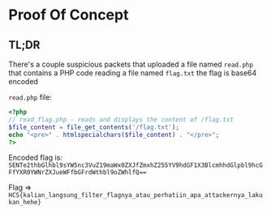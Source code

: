 # Proof Of Concept

## TL;DR

There's a couple suspicious packets that uploaded a file named `read.php` that contains a PHP code reading a file named `flag.txt`
the flag is base64 encoded

`read.php` file:

```php
<?php
// read_flag.php - reads and displays the content of /flag.txt
$file_content = file_get_contents('/flag.txt');
echo "<pre>" . htmlspecialchars($file_content) . "</pre>";
?>
```

Encoded flag is:
`SENTe2thbGlhbl9sYW5nc3VuZ19maWx0ZXJfZmxhZ255YV9hdGF1X3BlcmhhdGlpbl9hcGFfYXR0YWNrZXJueWFfbGFrdWthbl9oZWhlfQ==`

Flag => `HCS{kalian_langsung_filter_flagnya_atau_perhatiin_apa_attackernya_lakukan_hehe}`
